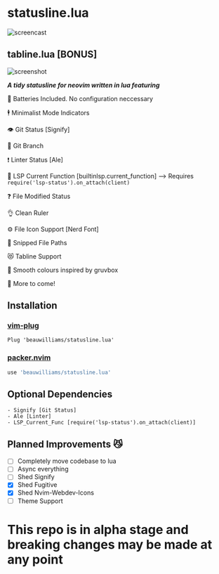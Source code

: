 # statusline.lua

![screencast](https://i.ibb.co/DM0pykL/op.gif)

## tabline.lua [BONUS]

![screenshot](https://i.ibb.co/zhqf9nK/Screen-Shot-2021-02-09-at-2-19-10-pm.png)

***A tidy statusline for neovim written in lua featuring***

🔋 Batteries Included. No configuration neccessary

🕴  Minimalist Mode Indicators

👁  Git Status [Signify]

🌴 Git Branch

❗️ Linter Status [Ale]

🔦 LSP Current Function [builtinlsp.current_function] --> Requires `require('lsp-status').on_attach(client)`

❓ File Modified Status

👌 Clean Ruler

⚙️  File Icon Support [Nerd Font]

🙌 Snipped File Paths

😻 Tabline Support

🎨 Smooth colours inspired by gruvbox

🚀 More to come!

## Installation
### [vim-plug](https://github.com/junegunn/vim-plug)
```vim
Plug 'beauwilliams/statusline.lua'
```
### [packer.nvim](https://github.com/wbthomason/packer.nvim)
```lua
use 'beauwilliams/statusline.lua'
```


## Optional Dependencies

    - Signify [Git Status]
    - Ale [Linter]
    - LSP_Current_Func [require('lsp-status').on_attach(client)]

## Planned Improvements 😼

- [ ] Completely move codebase to lua
- [ ] Async everything
- [ ] Shed Signify
- [x] Shed Fugitive
- [x] Shed Nvim-Webdev-Icons
- [ ] Theme Support

# This repo is in alpha stage and breaking changes may be made at any point
